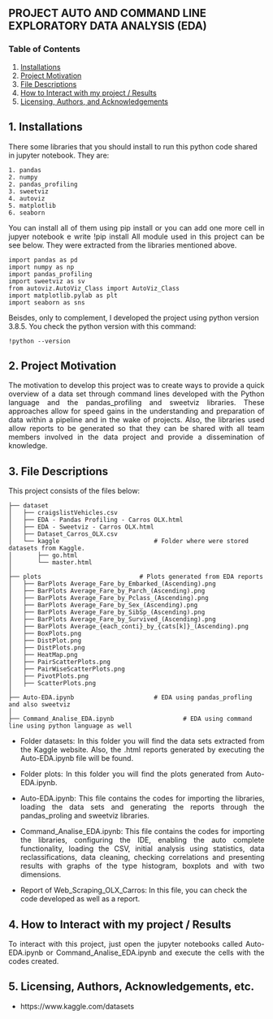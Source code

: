 ## PROJECT AUTO AND COMMAND LINE EXPLORATORY DATA ANALYSIS (EDA)

### Table of Contents

1. [Installations](#installation)
2. [Project Motivation](#motivation)
3. [File Descriptions](#files)
4. [How to Interact with my project / Results](#results)
5. [Licensing, Authors, and Acknowledgements](#licensing)

## 1. Installations <a name="installation"></a>
There some libraries that you should install to run this python code shared in jupyter notebook. They are:

	1. pandas
	2. numpy
	2. pandas_profiling
	3. sweetviz
	4. autoviz
	5. matplotlib
	6. seaborn
		
<p align="justify">You can install all of them using pip install <librarie_name> or you can add one more cell in jupyer notebook e write !pip install <librarie_name>
All module used in this project can be see below. They were extracted from the libraries mentioned above.</p>

	import pandas as pd
	import numpy as np
	import pandas_profiling
	import sweetviz as sv
	from autoviz.AutoViz_Class import AutoViz_Class
	import matplotlib.pylab as plt
	import seaborn as sns
	
Beisdes, only to complement, I developed the project using python version 3.8.5. You check the python version with this command:

	!python --version	

## 2. Project Motivation<a name="motivation"></a>

<p align="justify">The motivation to develop this project was to create ways to provide a quick overview of a data set through command lines developed with the Python language and the pandas_profiling and sweetviz libraries. These approaches allow for speed gains in the understanding and preparation of data within a pipeline and in the wake of projects. Also, the libraries used allow reports to be generated so that they can be shared with all team members involved in the data project and provide a dissemination of knowledge.</p>

## 3. File Descriptions<a name="files"></a>

This project consists of the files below:

    ├── dataset																
	│   ├── craigslistVehicles.csv
	│   ├──	EDA - Pandas Profiling - Carros OLX.html	
	│   ├──	EDA - Sweetviz - Carros OLX.html
    │   ├── Dataset_Carros_OLX.csv           			
    │   └── kaggle							# Folder where were stored datasets from Kaggle.
    │       ├── go.html                      			
    │       └── master.html                  			
    │
	├── plots							# Plots generated from EDA reports      			
	│   ├── BarPlots Average_Fare_by_Embarked_(Ascending).png
	│   ├── BarPlots Average_Fare_by_Parch_(Ascending).png
	│   ├── BarPlots Average_Fare_by_Pclass_(Ascending).png
	│   ├── BarPlots Average_Fare_by_Sex_(Ascending).png
	│   ├── BarPlots Average_Fare_by_SibSp_(Ascending).png
	│   ├── BarPlots Average_Fare_by_Survived_(Ascending).png
	│   ├── BarPlots Average_{each_conti}_by_{cats[k]}_(Ascending).png
	│   ├── BoxPlots.png
	│   ├── DistPlot.png
	│   ├── DistPlots.png
	│   ├── HeatMap.png
	│   ├── PairScatterPlots.png
	│   ├── PairWiseScatterPlots.png
	│   ├── PivotPlots.png
	│   ├── ScatterPlots.png
	│
    ├── Auto-EDA.ipynb						# EDA using pandas_profling and also sweetviz	
	│
    ├── Command_Analise_EDA.ipynb					# EDA using command line using python language as well

<ul>		
<li><p align="justify">Folder datasets: In this folder you will find the data sets extracted from the Kaggle website. Also, the .html reports generated by executing the Auto-EDA.ipynb file will be found.</p>
<li><p align="justify">Folder plots: In this folder you will find the plots generated from Auto-EDA.ipynb.</p>

<li><p align="justify">Auto-EDA.ipynb: This file contains the codes for importing the libraries, loading the data sets and generating the reports through the pandas_proling and sweetviz libraries.</p>
<li><p align="justify">Command_Analise_EDA.ipynb: This file contains the codes for importing the libraries, configuring the IDE, enabling the auto complete functionality, loading the CSV, initial analysis using statistics, data reclassifications, data cleaning, checking correlations and presenting results with graphs of the type histogram, boxplots and with two dimensions.</p>
<li>Report of Web_Scraping_OLX_Carros: In this file, you can check the code developed as well as a report.
</ul>

## 4. How to Interact with my project / Results<a name="results"></a>

<p align="justify">To interact with this project, just open the jupyter notebooks called 
	Auto-EDA.ipynb 
or 
	Command_Analise_EDA.ipynb 
and execute the cells with the codes created.</p>

## 5. Licensing, Authors, Acknowledgements, etc.<a name="licensing"></a>

<ul>
	<li><p align="justify">https://www.kaggle.com/datasets</p>
</ul>
